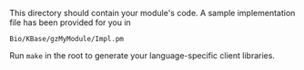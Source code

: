 This directory should contain your module's code.
A sample implementation file has been provided for you in

```Bio/KBase/gzMyModule/Impl.pm```

Run `make` in the root to generate your language-specific client libraries.
